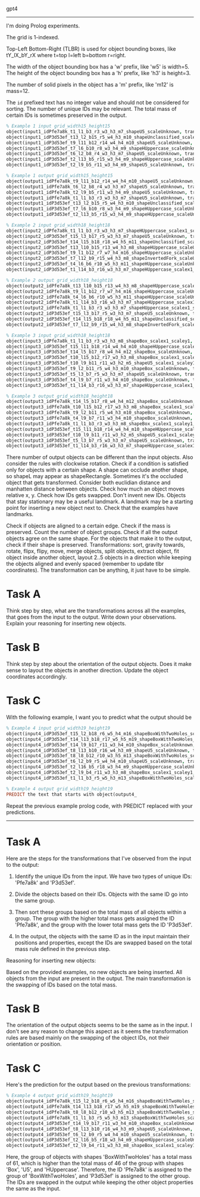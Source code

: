 gpt4

---

I'm doing Prolog experiments.


The grid is 1-indexed.


Top-Left Bottom-Right (TLBR) is used for object bounding boxes, like tY_lX_bY_rX where t=top l=left b=bottom r=right.


The width of the object bounding box has a 'w' prefix, like 'w5' is width=5.
The height of the object bounding box has a 'h' prefix, like 'h3' is height=3.

The number of solid pixels in the object has a 'm' prefix, like 'm12' is mass=12.

The `id` prefixed text has no integer value and should not be considered for sorting. The number of unique IDs may be relevant. The total mass of certain IDs is sometimes preserved in the output.
```prolog
% Example 1 input grid_width15_height15
object(input1_idPfe7a8k_t1_l1_b3_r3_w3_h3_m7_shapeU5_scaleUnknown, transform(rot270_flip90)).
object(input1_idP3d53ef_t13_l2_b15_r5_w4_h3_m10_shapeUnclassified_scalex1_scaley1, transform(rot180_flip)).
object(input1_idP3d53ef_t9_l11_b12_r14_w4_h4_m10_shapeU5_scaleUnknown, transform(rot90_flip270)).
object(input1_idP3d53ef_t7_l6_b10_r8_w3_h4_m9_shapeHUppercase_scaleUnknown, transform(rot0_rot180_flip_flip180)).
object(input1_idP3d53ef_t6_l2_b8_r4_w3_h3_m7_shapeU5_scaleUnknown, transform(rot0_flip)).
object(input1_idP3d53ef_t2_l13_b5_r15_w3_h4_m9_shapeHUppercase_scaleUnknown, transform(rot0_rot180_flip_flip180)).
object(input1_idP3d53ef_t2_l9_b5_r11_w3_h4_m9_shapeU5_scaleUnknown, transform(rot180_flip180)).

% Example 1 output grid_width15_height15
object(output1_idPfe7a8k_t9_l11_b12_r14_w4_h4_m10_shapeU5_scaleUnknown, transform(rot90_flip270)).
object(output1_idPfe7a8k_t6_l2_b8_r4_w3_h3_m7_shapeU5_scaleUnknown, transform(rot0_flip)).
object(output1_idPfe7a8k_t2_l9_b5_r11_w3_h4_m9_shapeU5_scaleUnknown, transform(rot180_flip180)).
object(output1_idPfe7a8k_t1_l1_b3_r3_w3_h3_m7_shapeU5_scaleUnknown, transform(rot270_flip90)).
object(output1_idP3d53ef_t13_l2_b15_r5_w4_h3_m10_shapeUnclassified_scalex1_scaley1, transform(rot180_flip)).
object(output1_idP3d53ef_t7_l6_b10_r8_w3_h4_m9_shapeHUppercase_scaleUnknown, transform(rot0_rot180_flip_flip180)).
object(output1_idP3d53ef_t2_l13_b5_r15_w3_h4_m9_shapeHUppercase_scaleUnknown, transform(rot0_rot180_flip_flip180)).

% Example 2 input grid_width18_height18
object(input2_idPfe7a8k_t1_l1_b3_r3_w3_h3_m7_shapeHUppercase_scalex1_scaley1, transform(rot0_rot180_flip_flip180)).
object(input2_idP3d53ef_t15_l3_b17_r5_w3_h3_m7_shapeU5_scaleUnknown, transform(rot180_flip180)).
object(input2_idP3d53ef_t14_l15_b18_r18_w4_h5_m11_shapeUnclassified_scaleUnknown, transform(rot270_flip90)).
object(input2_idP3d53ef_t13_l10_b15_r13_w4_h3_m8_shapeHUppercase_scaleUnknown, transform(rot0_rot180_flip_flip180)).
object(input2_idP3d53ef_t9_l1_b12_r7_w7_h4_m16_shapeHUppercase_scaleUnknown, transform(rot90_rot270_flip90_flip270)).
object(input2_idP3d53ef_t7_l12_b9_r15_w4_h3_m8_shapeInvertedFork_scaleUnknown, transform(rot90_flip270)).
object(input2_idP3d53ef_t4_l6_b6_r10_w5_h3_m11_shapeHUppercase_scaleUnknown, transform(rot90_rot270_flip90_flip270)).
object(input2_idP3d53ef_t1_l14_b3_r16_w3_h3_m7_shapeHUppercase_scalex1_scaley1, transform(rot0_rot180_flip_flip180)).

% Example 2 output grid_width18_height18
object(output2_idPfe7a8k_t13_l10_b15_r13_w4_h3_m8_shapeHUppercase_scaleUnknown, transform(rot0_rot180_flip_flip180)).
object(output2_idPfe7a8k_t9_l1_b12_r7_w7_h4_m16_shapeHUppercase_scaleUnknown, transform(rot90_rot270_flip90_flip270)).
object(output2_idPfe7a8k_t4_l6_b6_r10_w5_h3_m11_shapeHUppercase_scaleUnknown, transform(rot90_rot270_flip90_flip270)).
object(output2_idPfe7a8k_t1_l14_b3_r16_w3_h3_m7_shapeHUppercase_scalex1_scaley1, transform(rot0_rot180_flip_flip180)).
object(output2_idPfe7a8k_t1_l1_b3_r3_w3_h3_m7_shapeHUppercase_scalex1_scaley1, transform(rot0_rot180_flip_flip180)).
object(output2_idP3d53ef_t15_l3_b17_r5_w3_h3_m7_shapeU5_scaleUnknown, transform(rot180_flip180)).
object(output2_idP3d53ef_t14_l15_b18_r18_w4_h5_m11_shapeUnclassified_scaleUnknown, transform(rot270_flip90)).
object(output2_idP3d53ef_t7_l12_b9_r15_w4_h3_m8_shapeInvertedFork_scaleUnknown, transform(rot90_flip270)).

% Example 3 input grid_width18_height18
object(input3_idPfe7a8k_t1_l1_b3_r3_w3_h3_m8_shapeBox_scalex1_scaley1, transform(all)).
object(input3_idP3d53ef_t15_l11_b18_r14_w4_h4_m10_shapeHUppercase_scaleUnknown, transform(rot0_rot180_flip_flip180)).
object(input3_idP3d53ef_t14_l5_b17_r8_w4_h4_m12_shapeBox_scaleUnknown, transform(all)).
object(input3_idP3d53ef_t10_l15_b12_r17_w3_h3_m8_shapeBox_scalex1_scaley1, transform(all)).
object(input3_idP3d53ef_t10_l9_b11_r11_w3_h2_m5_shapeU5_scalex1_scaley1, transform(rot180_flip180)).
object(input3_idP3d53ef_t9_l2_b11_r5_w4_h3_m10_shapeBox_scaleUnknown, transform(all)).
object(input3_idP3d53ef_t5_l3_b7_r5_w3_h3_m7_shapeU5_scaleUnknown, transform(rot90_flip270)).
object(input3_idP3d53ef_t4_l9_b7_r11_w3_h4_m10_shapeBox_scaleUnknown, transform(all)).
object(input3_idP3d53ef_t1_l14_b3_r16_w3_h3_m7_shapeHUppercase_scalex1_scaley1, transform(rot0_rot180_flip_flip180)).

% Example 3 output grid_width18_height18
object(output3_idPfe7a8k_t14_l5_b17_r8_w4_h4_m12_shapeBox_scaleUnknown, transform(all)).
object(output3_idPfe7a8k_t10_l15_b12_r17_w3_h3_m8_shapeBox_scalex1_scaley1, transform(all)).
object(output3_idPfe7a8k_t9_l2_b11_r5_w4_h3_m10_shapeBox_scaleUnknown, transform(all)).
object(output3_idPfe7a8k_t4_l9_b7_r11_w3_h4_m10_shapeBox_scaleUnknown, transform(all)).
object(output3_idPfe7a8k_t1_l1_b3_r3_w3_h3_m8_shapeBox_scalex1_scaley1, transform(all)).
object(output3_idP3d53ef_t15_l11_b18_r14_w4_h4_m10_shapeHUppercase_scaleUnknown, transform(rot0_rot180_flip_flip180)).
object(output3_idP3d53ef_t10_l9_b11_r11_w3_h2_m5_shapeU5_scalex1_scaley1, transform(rot180_flip180)).
object(output3_idP3d53ef_t5_l3_b7_r5_w3_h3_m7_shapeU5_scaleUnknown, transform(rot90_flip270)).
object(output3_idP3d53ef_t1_l14_b3_r16_w3_h3_m7_shapeHUppercase_scalex1_scaley1, transform(rot0_rot180_flip_flip180)).
```


There number of output objects can be different than the input objects. Also consider the rules with clockwise rotation.
Check if a condition is satisfied only for objects with a certain shape.
A shape can occlude another shape, so shapeL may appear as shapeRectangle. Sometimes it's the occluded object that gets transformed.
Consider both euclidian distance and manhatten distance between objects.
Check how much an object moves relative x, y.
Check how IDs gets swapped. Don't invent new IDs.
Objects that stay stationary may be a useful landmark. A landmark may be a starting point for inserting a new object next to. Check that the examples have landmarks.


Check if objects are aligned to a certain edge. Check if the mass is preserved. Count the number of object groups.
Check if all the output objects agree on the same shape.
For the objects that make it to the output, check if their shape is preserved.
Transformations: sort, gravity towards, rotate, flipx, flipy, move, merge objects, split objects, extract object, fit object inside another object, layout 2..5 objects in a direction while keeping the objects aligned and evenly spaced (remember to update tlbr coordinates). The transformation can be anything, it just have to be simple.


# Task A
Think step by step, what are the transformations across all the examples, that goes from the input to the output. Write down your observations.
Explain your reasoning for inserting new objects.


# Task B
Think step by step about the orientation of the output objects. Does it make sense to layout the objects in another direction. Update the object coordinates accordingly.


# Task C
With the following example, I want you to predict what the output should be


```prolog
% Example 4 input grid_width19_height19
object(input4_idP3d53ef_t15_l2_b18_r6_w5_h4_m16_shapeBoxWithTwoHoles_scaleUnknown, transform(rot0_rot180_flip_flip180)).
object(input4_idP3d53ef_t14_l13_b18_r17_w5_h5_m19_shapeBoxWithTwoHoles_scaleUnknown, transform(rot90_rot270_flip90_flip270)).
object(input4_idP3d53ef_t14_l9_b17_r11_w3_h4_m10_shapeBox_scaleUnknown, transform(all)).
object(input4_idP3d53ef_t8_l13_b10_r16_w4_h3_m9_shapeU5_scaleUnknown, transform(rot90_flip270)).
object(input4_idP3d53ef_t8_l8_b12_r10_w3_h5_m13_shapeBoxWithTwoHoles_scalex1_scaley1, transform(rot90_rot270_flip90_flip270)).
object(input4_idP3d53ef_t6_l2_b9_r5_w4_h4_m10_shapeU5_scaleUnknown, transform(rot90_flip270)).
object(input4_idP3d53ef_t2_l16_b5_r18_w3_h4_m9_shapeHUppercase_scaleUnknown, transform(rot0_rot180_flip_flip180)).
object(input4_idP3d53ef_t2_l9_b4_r11_w3_h3_m8_shapeBox_scalex1_scaley1, transform(all)).
object(input4_idP3d53ef_t1_l1_b3_r5_w5_h3_m13_shapeBoxWithTwoHoles_scalex1_scaley1, transform(rot0_rot180_flip_flip180)).

% Example 4 output grid_width19_height19
PREDICT the text that starts with object(output4_
```
Repeat the previous example prolog code, with PREDICT replaced with your predictions.

---

# Task A
Here are the steps for the transformations that I've observed from the input to the output:

1. Identify the unique IDs from the input. We have two types of unique IDs: 'Pfe7a8k' and 'P3d53ef'.
   
2. Divide the objects based on their IDs. Objects with the same ID go into the same group.

3. Then sort these groups based on the total mass of all objects within a group. The group with the higher total mass gets assigned the ID 'Pfe7a8k', and the group with the lower total mass gets the ID 'P3d53ef'. 

4. In the output, the objects with the same ID as in the input maintain their positions and properties, except the IDs are swapped based on the total mass rule defined in the previous step.

Reasoning for inserting new objects:

Based on the provided examples, no new objects are being inserted. All objects from the input are present in the output. The main transformation is the swapping of IDs based on the total mass.

# Task B
The orientation of the output objects seems to be the same as in the input. I don't see any reason to change this aspect as it seems the transformation rules are based mainly on the swapping of the object IDs, not their orientation or position.

# Task C
Here's the prediction for the output based on the previous transformations:

```prolog
% Example 4 output grid_width19_height19
object(output4_idPfe7a8k_t15_l2_b18_r6_w5_h4_m16_shapeBoxWithTwoHoles_scaleUnknown, transform(rot0_rot180_flip_flip180)).
object(output4_idPfe7a8k_t14_l13_b18_r17_w5_h5_m19_shapeBoxWithTwoHoles_scaleUnknown, transform(rot90_rot270_flip90_flip270)).
object(output4_idPfe7a8k_t8_l8_b12_r10_w3_h5_m13_shapeBoxWithTwoHoles_scalex1_scaley1, transform(rot90_rot270_flip90_flip270)).
object(output4_idPfe7a8k_t1_l1_b3_r5_w5_h3_m13_shapeBoxWithTwoHoles_scalex1_scaley1, transform(rot0_rot180_flip_flip180)).
object(output4_idP3d53ef_t14_l9_b17_r11_w3_h4_m10_shapeBox_scaleUnknown, transform(all)).
object(output4_idP3d53ef_t8_l13_b10_r16_w4_h3_m9_shapeU5_scaleUnknown, transform(rot90_flip270)).
object(output4_idP3d53ef_t6_l2_b9_r5_w4_h4_m10_shapeU5_scaleUnknown, transform(rot90_flip270)).
object(output4_idP3d53ef_t2_l16_b5_r18_w3_h4_m9_shapeHUppercase_scaleUnknown, transform(rot0_rot180_flip_flip180)).
object(output4_idP3d53ef_t2_l9_b4_r11_w3_h3_m8_shapeBox_scalex1_scaley1, transform(all)).
```
Here, the group of objects with shapes 'BoxWithTwoHoles' has a total mass of 61, which is higher than the total mass of 46 of the group with shapes 'Box', 'U5', and 'HUppercase'. Therefore, the ID 'Pfe7a8k' is assigned to the group of 'BoxWithTwoHoles', and 'P3d53ef' is assigned to the other group. The IDs are swapped in the output while keeping the other object properties the same as the input.


